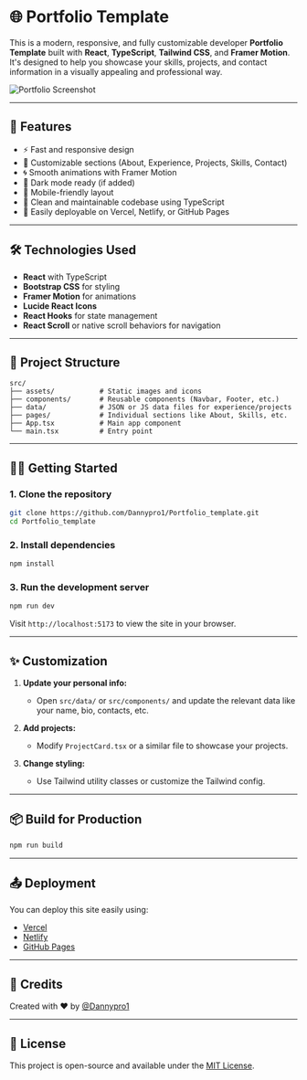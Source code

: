 # 🌐 Portfolio Template

This is a modern, responsive, and fully customizable developer **Portfolio Template** built with **React**, **TypeScript**, **Tailwind CSS**, and **Framer Motion**. It's designed to help you showcase your skills, projects, and contact information in a visually appealing and professional way.

![Portfolio Screenshot](./screenshot.png) <!-- Replace with actual screenshot path if available -->

---

## 🚀 Features

- ⚡ Fast and responsive design
- 🎨 Customizable sections (About, Experience, Projects, Skills, Contact)
- 🌀 Smooth animations with Framer Motion
- 🌙 Dark mode ready (if added)
- 📱 Mobile-friendly layout
- 🧠 Clean and maintainable codebase using TypeScript
- 💼 Easily deployable on Vercel, Netlify, or GitHub Pages

---

## 🛠️ Technologies Used

- **React** with TypeScript
- **Bootstrap CSS** for styling
- **Framer Motion** for animations
- **Lucide React Icons**
- **React Hooks** for state management
- **React Scroll** or native scroll behaviors for navigation

---

## 📂 Project Structure

```
src/
├── assets/           # Static images and icons
├── components/       # Reusable components (Navbar, Footer, etc.)
├── data/             # JSON or JS data files for experience/projects
├── pages/            # Individual sections like About, Skills, etc.
├── App.tsx           # Main app component
└── main.tsx          # Entry point
```

---

## 🧑‍💻 Getting Started

### 1. Clone the repository

```bash
git clone https://github.com/Dannypro1/Portfolio_template.git
cd Portfolio_template
```

### 2. Install dependencies

```bash
npm install
```

### 3. Run the development server

```bash
npm run dev
```

Visit `http://localhost:5173` to view the site in your browser.

---

## ✨ Customization

1. **Update your personal info:**
   - Open `src/data/` or `src/components/` and update the relevant data like your name, bio, contacts, etc.

2. **Add projects:**
   - Modify `ProjectCard.tsx` or a similar file to showcase your projects.

3. **Change styling:**
   - Use Tailwind utility classes or customize the Tailwind config.

---

## 📦 Build for Production

```bash
npm run build
```

---

## 📤 Deployment

You can deploy this site easily using:

- [Vercel](https://vercel.com/)
- [Netlify](https://www.netlify.com/)
- [GitHub Pages](https://pages.github.com/)

---

## 🙏 Credits

Created with ❤️ by [@Dannypro1](https://github.com/Dannypro1)

---

## 📄 License

This project is open-source and available under the [MIT License](LICENSE).
